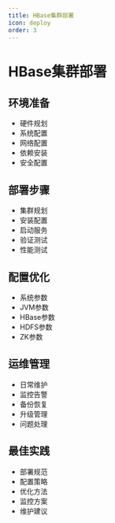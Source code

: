 ```yaml
---
title: HBase集群部署
icon: deploy
order: 3
---
```


# HBase集群部署

## 环境准备
- 硬件规划
- 系统配置
- 网络配置
- 依赖安装
- 安全配置

## 部署步骤
- 集群规划
- 安装配置
- 启动服务
- 验证测试
- 性能测试

## 配置优化
- 系统参数
- JVM参数
- HBase参数
- HDFS参数
- ZK参数

## 运维管理
- 日常维护
- 监控告警
- 备份恢复
- 升级管理
- 问题处理

## 最佳实践
- 部署规范
- 配置策略
- 优化方法
- 监控方案
- 维护建议
